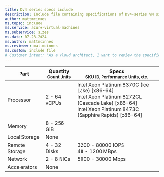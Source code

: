 ```yaml
---
title: Dv4 series specs include
description: Include file containing specifications of Dv4-series VM sizes.
author: mattmcinnes
ms.topic: include
ms.service: azure-virtual-machines
ms.subservice: sizes
ms.date: 07-28-2024
ms.author: mattmcinnes
ms.reviewer: mattmcinnes
ms.custom: include file
# Customer intent: "As a cloud architect, I want to review the specifications of Dv4-series VM sizes, so that I can select the most suitable virtual machines for our infrastructure needs based on performance and capacity."
---
```

| Part | Quantity <br><sup>Count Units | Specs <br><sup>SKU ID, Performance Units, etc.  |
|---|---|---|
| Processor      | 2 - 64 vCPUs       | Intel Xeon Platinum 8370C (Ice Lake) [x86-64] <br>Intel Xeon Platinum 8272CL (Cascade Lake) [x86-64] <br>Intel Xeon Platinum 8473C (Sapphire Rapids) [x86-64]                                                 |
| Memory         | 8 - 256 GiB          |                                                    |
| Local Storage  |  None     |  |
| Remote Storage | 4 - 32 Disks    | 3200 - 80000 IOPS <br>48 - 1200 MBps                     |
| Network        | 2 - 8 NICs          | 5000 - 30000 Mbps                                            |
| Accelerators   | None              |                                                     |
